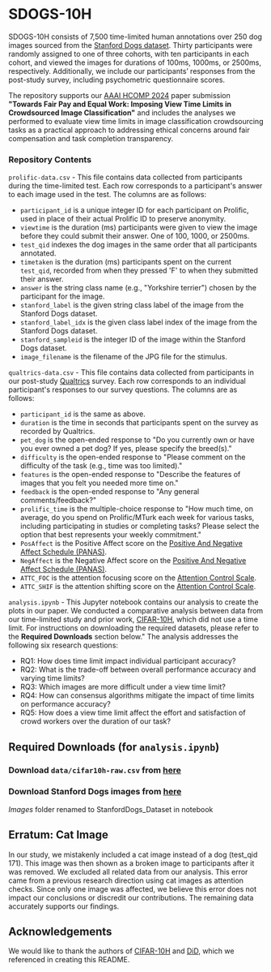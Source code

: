 # SDOGS-10H

SDOGS-10H consists of 7,500 time-limited human annotations over 250 dog images sourced from the [Stanford Dogs dataset](http://vision.stanford.edu/aditya86/ImageNetDogs/). Thirty participants were randomly assigned to one of three cohorts, with ten participants in each cohort, and viewed the images for durations of 100ms, 1000ms, or 2500ms, respectively. Additionally, we include our participants’ responses from the post-study survey, including psychometric questionnaire scores.

The repository supports our [AAAI HCOMP 2024](https://www.humancomputation.com/) paper submission **"Towards Fair Pay and Equal Work: Imposing View Time Limits in Crowdsourced Image Classification"** and includes the analyses we performed to evaluate view time limits in image classification crowdsourcing tasks as a practical approach to addressing ethical concerns around fair compensation and task completion transparency.

### Repository Contents

`prolific-data.csv` - This file contains data collected from participants during the time-limited test. Each row corresponds to a participant's answer to each image used in the test. The columns are as follows:

* `participant_id` is a unique integer ID for each participant on Prolific, used in place of their actual Prolific ID to preserve anonymity.
* `viewtime` is the duration (ms) participants were given to view the image before they could submit their answer. One of 100, 1000, or 2500ms.
* `test_qid` indexes the dog images in the same order that all participants annotated.
* `timetaken` is the duration (ms) participants spent on the current `test_qid`, recorded from when they pressed 'F' to when they submitted their answer.
* `answer` is the string class name (e.g., "Yorkshire terrier") chosen by the participant for the image.
* `stanford_label` is the given string class label of the image from the Stanford Dogs dataset.
* `stanford_label_idx` is the given class label index of the image from the Stanford Dogs dataset.
* `stanford_sampleid` is the integer ID of the image within the Stanford Dogs dataset.
* `image_filename` is the filename of the JPG file for the stimulus.

`qualtrics-data.csv` - This file contains data collected from participants in our post-study [Qualtrics](https://www.qualtrics.com/) survey. Each row corresponds to an individual participant's responses to our survey questions. The columns are as follows:

* `participant_id` is the same as above.
* `duration` is the time in seconds that participants spent on the survey as recorded by Qualtrics.
* `pet_dog` is the open-ended response to "Do you currently own or have you ever owned a pet dog? If yes, please specify the breed(s)."
* `difficulty` is the open-ended response to "Please comment on the difficulty of the task (e.g., time was too limited)."
* `features` is the open-ended response to "Describe the features of images that you felt you needed more time on."
* `feedback` is the open-ended response to "Any general comments/feedback?"
* `prolific_time` is the multiple-choice response to "How much time, on average, do you spend on Prolific/MTurk each week for various tasks, including participating in studies or completing tasks? Please select the option that best represents your weekly commitment."
* `PosAffect` is the Positive Affect score on the [Positive And Negative Affect Schedule (PANAS)](https://ogg.osu.edu/media/documents/MB%20Stream/PANAS.pdf).
* `NegAffect` is the Negative Affect score on the [Positive And Negative Affect Schedule (PANAS)](https://ogg.osu.edu/media/documents/MB%20Stream/PANAS.pdf).
* `ATTC_FOC` is the attention focusing score on the [Attention Control Scale](https://arc.psych.wisc.edu/self-report/attention-control-scale-attc/).
* `ATTC_SHIF` is the attention shifting score on the [Attention Control Scale](https://arc.psych.wisc.edu/self-report/attention-control-scale-attc/).

`analysis.ipynb` - This Jupyter notebook contains our analysis to create the plots in our paper. We conducted a comparative analysis between data from our time-limited study and prior work, [CIFAR-10H](https://github.com/jcpeterson/cifar-10h), which did not use a time limit. For instructions on downloading the required datasets, please refer to the <b>Required Downloads</b> section below." The analysis addresses the following six research questions:

* RQ1: How does time limit impact individual participant accuracy?
* RQ2: What is the trade-off between overall performance accuracy and varying time limits?
* RQ3: Which images are more difficult under a view time limit?
* RQ4: How can consensus algorithms mitigate the impact of time limits on performance accuracy?
* RQ5: How does a view time limit affect the effort and satisfaction of crowd workers over the duration of our task?

## Required Downloads (for `analysis.ipynb`)

### Download `data/cifar10h-raw.csv` from [here](https://github.com/jcpeterson/cifar-10h) 

### Download Stanford Dogs images from [here](http://vision.stanford.edu/aditya86/ImageNetDogs/) 
<i>Images</i> folder renamed to StanfordDogs_Dataset in notebook

## Erratum: Cat Image

In our study, we mistakenly included a cat image instead of a dog (test_qid 171). This image was then shown as a broken image to participants after it was removed. We excluded all related data from our analysis. This error came from a previous research direction using cat images as attention checks. Since only one image was affected, we believe this error does not impact our conclusions or discredit our contributions. The remaining data accurately supports our findings.

## Acknowledgements

We would like to thank the authors of [CIFAR-10H](https://github.com/jcpeterson/cifar-10h/tree/master) and [DiD](https://github.com/computational-imaging/diffusion-in-the-dark/tree/main), which we referenced in creating this README.

